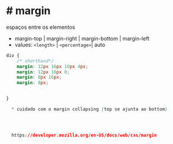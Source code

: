 # # margin

espaços entre os elementos

- margin-top | margin-right | margin-bottom | margin-left
- values: `<length>` | `<percentage>`| auto

```css
div {
    /* shorthand*/
    margin: 12px 16px 10px 4px;
    margin: 12px 16px 0;
    margin: 8px 16px;
    margin: 8px;


}

  * cuidado com o margin collapsing (top se ajunta ao bottom)




  https://developer.mozilla.org/en-US/docs/web/css/margin
